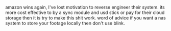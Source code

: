 amazon wins again, I've lost motivation to reverse engineer their system. its more cost effective to by a sync module and usd stick or pay for their cloud storage then it is try to make this shit work. word of advice if you want a nas system to store your footage locally then don't use blink.